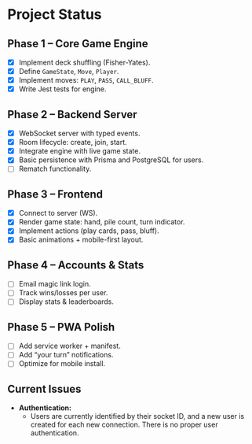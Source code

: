 # Project Status

## Phase 1 – Core Game Engine

- [x] Implement deck shuffling (Fisher-Yates).
- [x] Define `GameState`, `Move`, `Player`.
- [x] Implement moves: `PLAY`, `PASS`, `CALL_BLUFF`.
- [x] Write Jest tests for engine.

## Phase 2 – Backend Server

- [x] WebSocket server with typed events.
- [x] Room lifecycle: create, join, start.
- [x] Integrate engine with live game state.
- [x] Basic persistence with Prisma and PostgreSQL for users.
- [ ] Rematch functionality.

## Phase 3 – Frontend

- [x] Connect to server (WS).
- [x] Render game state: hand, pile count, turn indicator.
- [x] Implement actions (play cards, pass, bluff).
- [x] Basic animations + mobile-first layout.

## Phase 4 – Accounts & Stats

- [ ] Email magic link login.
- [ ] Track wins/losses per user.
- [ ] Display stats & leaderboards.

## Phase 5 – PWA Polish

- [ ] Add service worker + manifest.
- [ ] Add “your turn” notifications.
- [ ] Optimize for mobile install.

## Current Issues

- **Authentication:**
    - Users are currently identified by their socket ID, and a new user is created for each new connection. There is no proper user authentication.
